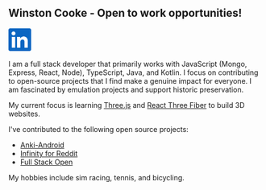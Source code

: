 ## Winston Cooke - Open to work opportunities!
<!--
---
[Homepage](URL)
---
-->

<a href="https://www.linkedin.com/in/winstoncooke/" title="Linkedin"><img src="https://github.com/winstoncooke/winstoncooke/blob/main/icons/LinkedIn.png" width="45"></a>

I am a full stack developer that primarily works with JavaScript (Mongo, Express, React, Node), TypeScript, Java, and Kotlin. I focus on contributing to open-source projects that I find make a genuine impact for everyone. I am fascinated by emulation projects and support historic preservation.

My current focus is learning [Three.js](https://threejs.org/) and [React Three Fiber](https://github.com/pmndrs/react-three-fiber) to build 3D websites.

I've contributed to the following open source projects:
- [Anki-Android](https://github.com/ankidroid/Anki-Android)
- [Infinity for Reddit](https://github.com/Docile-Alligator/Infinity-For-Reddit)
- [Full Stack Open](https://github.com/fullstack-hy2020/fullstack-hy2020.github.io)

My hobbies include sim racing, tennis, and bicycling.
